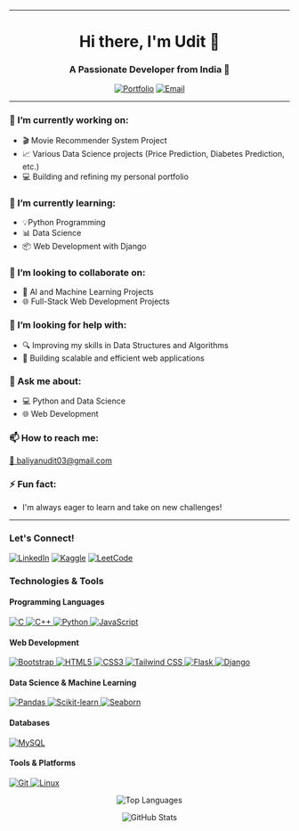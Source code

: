 
---

<h1 align="center">Hi there, I'm Udit 👋</h1>
<h3 align="center">A Passionate Developer from India 🚀</h3>

<p align="center">
  <a href="https://unknown-user-cod.github.io/uditbaliyan.github.io/" target="_blank"><img src="https://img.shields.io/badge/Portfolio-unknown--user--cod.github.io-blue?style=for-the-badge" alt="Portfolio"></a>
  <a href="mailto:baliyanudit03@gmail.com"><img src="https://img.shields.io/badge/Email-baliyanudit03@gmail.com-red?style=for-the-badge" alt="Email"></a>
</p>

---

<h3 align="left">🔭 I’m currently working on:</h3>
<ul>
  <li>🎬 Movie Recommender System Project</li>
  <li>📈 Various Data Science projects (Price Prediction, Diabetes Prediction, etc.)</li>
  <li>💻 Building and refining my personal portfolio</li>
</ul>

<h3 align="left">🌱 I’m currently learning:</h3>
<ul>
  <li>💡Python Programming</li>
  <li>📊 Data Science</li>
  <li>📦 Web Development with Django</li>
</ul>

<h3 align="left">👯 I’m looking to collaborate on:</h3>
<ul>
  <li>🤖 AI and Machine Learning Projects</li>
  <li>🌐 Full-Stack Web Development Projects</li>
</ul>

<h3 align="left">🤔 I’m looking for help with:</h3>
<ul>
  <li>🔍 Improving my skills in Data Structures and Algorithms</li>
  <li>🚀 Building scalable and efficient web applications</li>
</ul>

<h3 align="left">💬 Ask me about:</h3>
<ul>
  <li>💻 Python and Data Science</li>
  <li>🌐 Web Development</li>
</ul>

<h3 align="left">📫 How to reach me:</h3>
<p align="left">
  <a href="mailto:baliyanudit03@gmail.com">📧 baliyanudit03@gmail.com</a>
</p>


<h3 align="left">⚡ Fun fact:</h3>
<ul>
  <li>I'm always eager to learn and take on new challenges!</li>
</ul>

---

<h3 align="left">Let's Connect!</h3>
<p align="left">
  <a href="https://www.linkedin.com/in/udit-baliyan-ab1162260/" target="_blank"><img src="https://img.shields.io/badge/LinkedIn-udit--baliyan--ab1162260-blue?style=for-the-badge" alt="LinkedIn"></a>
  <a href="https://www.kaggle.com/vditbaliyan" target="_blank"><img src="https://img.shields.io/badge/Kaggle-vditbaliyan-brightgreen?style=for-the-badge" alt="Kaggle"></a>
  <a href="https://leetcode.com/u/vdit/" target="_blank"><img src="https://img.shields.io/badge/LeetCode-u%2Fvdit-orange?style=for-the-badge" alt="LeetCode"></a>
</p>

<h3 align="left">Technologies & Tools</h3>

<h4 align="left">Programming Languages</h4>
<p align="left">
  <a href="https://www.cprogramming.com/" target="_blank" rel="noreferrer"> <img src="https://img.shields.io/badge/C-00599C?style=for-the-badge&logo=c&logoColor=white" alt="C"/> </a>
  <a href="https://www.w3schools.com/cpp/" target="_blank" rel="noreferrer"> <img src="https://img.shields.io/badge/C++-00599C?style=for-the-badge&logo=c%2B%2B&logoColor=white" alt="C++"/> </a>
  <a href="https://www.python.org" target="_blank" rel="noreferrer"> <img src="https://img.shields.io/badge/Python-3776AB?style=for-the-badge&logo=python&logoColor=white" alt="Python"/> </a>
  <a href="https://developer.mozilla.org/en-US/docs/Web/JavaScript" target="_blank" rel="noreferrer"> <img src="https://img.shields.io/badge/JavaScript-F7DF1E?style=for-the-badge&logo=javascript&logoColor=black" alt="JavaScript"/> </a>
</p>

<h4 align="left">Web Development</h4>
<p align="left">
  <a href="https://getbootstrap.com" target="_blank" rel="noreferrer"> <img src="https://img.shields.io/badge/Bootstrap-7952B3?style=for-the-badge&logo=bootstrap&logoColor=white" alt="Bootstrap"/> </a>
  <a href="https://www.w3.org/html/" target="_blank" rel="noreferrer"> <img src="https://img.shields.io/badge/HTML5-E34F26?style=for-the-badge&logo=html5&logoColor=white" alt="HTML5"/> </a>
  <a href="https://www.w3schools.com/css/" target="_blank" rel="noreferrer"> <img src="https://img.shields.io/badge/CSS3-1572B6?style=for-the-badge&logo=css3&logoColor=white" alt="CSS3"/> </a>
  <a href="https://tailwindcss.com/" target="_blank" rel="noreferrer"> <img src="https://img.shields.io/badge/Tailwind_CSS-38B2AC?style=for-the-badge&logo=tailwind-css&logoColor=white" alt="Tailwind CSS"/> </a>
  <a href="https://flask.palletsprojects.com/" target="_blank" rel="noreferrer"> <img src="https://img.shields.io/badge/Flask-000000?style=for-the-badge&logo=flask&logoColor=white" alt="Flask"/> </a>
  <a href="https://www.djangoproject.com/" target="_blank" rel="noreferrer"> <img src="https://img.shields.io/badge/Django-092E20?style=for-the-badge&logo=django&logoColor=white" alt="Django"/> </a>
</p>

<h4 align="left">Data Science & Machine Learning</h4>
<p align="left">
  <a href="https://pandas.pydata.org/" target="_blank" rel="noreferrer"> <img src="https://img.shields.io/badge/Pandas-150458?style=for-the-badge&logo=pandas&logoColor=white" alt="Pandas"/> </a>
  <a href="https://scikit-learn.org/" target="_blank" rel="noreferrer"> <img src="https://img.shields.io/badge/scikit--learn-F7931E?style=for-the-badge&logo=scikit-learn&logoColor=black" alt="Scikit-learn"/> </a>
  <a href="https://seaborn.pydata.org/" target="_blank" rel="noreferrer"> <img src="https://img.shields.io/badge/Seaborn-3776AB?style=for-the-badge&logo=seaborn&logoColor=white" alt="Seaborn"/> </a>
</p>

<h4 align="left">Databases</h4>
<p align="left">
  <a href="https://www.mysql.com/" target="_blank" rel="noreferrer"> <img src="https://img.shields.io/badge/MySQL-4479A1?style=for-the-badge&logo=mysql&logoColor=white" alt="MySQL"/> </a>
</p>

<h4 align="left">Tools & Platforms</h4>
<p align="left">
  <a href="https://git-scm.com/" target="_blank" rel="noreferrer"> <img src="https://img.shields.io/badge/Git-F05032?style=for-the-badge&logo=git&logoColor=white" alt="Git"/> </a>
  <a href="https://www.linux.org/" target="_blank" rel="noreferrer"> <img src="https://img.shields.io/badge/Linux-FCC624?style=for-the-badge&logo=linux&logoColor=black" alt="Linux"/> </a>
</p>

<p align="center">
  <img align="center" src="https://github-readme-stats.vercel.app/api/top-langs?username=uditbaliyan&show_icons=true&locale=en&layout=compact" alt="Top Languages" />
</p>

<p align="center">
  <img align="center" src="https://github-readme-stats.vercel.app/api?username=uditbaliyan&show_icons=true&locale=en" alt="GitHub Stats"

